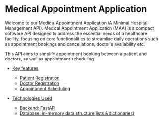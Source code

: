 # Medical Appointment Application
Welcome to our Medical Appointment Application (A Minimal Hospital Management API). Medical Appointment Application (MAA) is a compact software API designed to address the essential needs of a healthcare facility, focusing on core functionalities to streamline daily operations such as appointment bookings and cancellations, doctor's availability etc.

This API aims to simplify appointment booking between a patient and doctors, as well as appointment scheduling.


- [Key features](#key-features)
    + [Patient Registration](#patient-registration)
    + [Doctor Registration](#Doctor-Registration)
    + [Appointment Scheduling](#appointment-scheduling)
   
- [Technologies Used](#technologies-used)
    + [Backend: FastAPI](#backend:-fastapi)
    + [Database: in-memory data structure(lists & dictionaries)](#database:in-memory-data-structure-(lists-&-dictionaries))